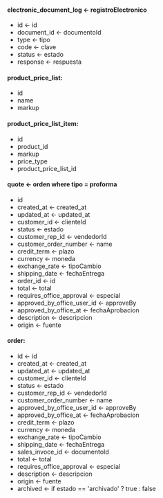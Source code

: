 #### electronic_document_log <- registroElectronico

- id <- id
- document_id <- documentoId
- type <- tipo
- code <- clave
- status <- estado
- response <- respuesta

#### product_price_list:

- id
- name
- markup

#### product_price_list_item:

- id
- product_id
- markup 
- price_type
- product_price_list_id

#### quote <- orden where tipo = proforma

- id 
- created_at <- created_at
- updated_at <- updated_at
- customer_id <- clienteId
- status <- estado 
- customer_rep_id <- vendedorId
- customer_order_number <- name
- credit_term <- plazo
- currency <- moneda
- exchange_rate <- tipoCambio
- shipping_date <- fechaEntrega
- order_id <- id
- total <- total
- requires_office_approval <- especial
- approved_by_office_user_id <- approveBy
- approved_by_office_at <- fechaAprobacion
- description <- descripcion
- origin <- fuente

#### order:

- id <- id
- created_at <- created_at
- updated_at <- updated_at
- customer_id <- clienteId
- status <- estado 
- customer_rep_id <- vendedorId
- customer_order_number <- name
- approved_by_office_user_id <- approveBy
- approved_by_office_at <- fechaAprobacion
- credit_term <- plazo
- currency <- moneda
- exchange_rate <- tipoCambio
- shipping_date <- fechaEntrega
- sales_invoce_id <- documentoId
- total <- total 
- requires_office_approval <- especial
- description <- descripcion
- origin <- fuente
- archived <- if estado == 'archivado' ? true : false